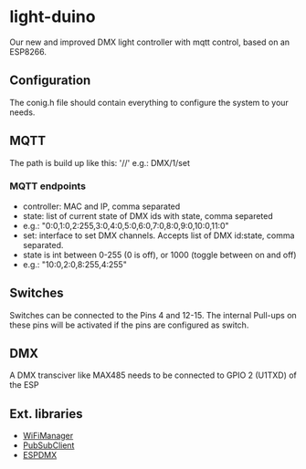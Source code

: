 # light-duino
Our new and improved DMX light controller with mqtt control, based on an ESP8266. 

## Configuration
The conig.h file should contain everything to configure the system to your needs. 

## MQTT
The path is build up like this: 
'<topic>/<id>/<endpoint>'
e.g.: DMX/1/set

### MQTT endpoints
* controller: MAC and IP, comma separated
* state: list of current state of DMX ids with state, comma separeted
 * e.g.: "0:0,1:0,2:255,3:0,4:0,5:0,6:0,7:0,8:0,9:0,10:0,11:0"
* set: interface to set DMX channels. Accepts list of DMX id:state, comma separated. 
 * state is int between 0-255 (0 is off), or 1000 (toggle between on and off)   
 * e.g.: "10:0,2:0,8:255,4:255" 
 
## Switches
Switches can be connected to the Pins 4 and 12-15. 
The internal Pull-ups on these pins will be activated if the pins are configured as switch.  
 
## DMX
A DMX transciver like MAX485 needs to be connected to GPIO 2 (U1TXD) of the ESP

## Ext. libraries

* [WiFiManager](https://github.com/tzapu/WiFiManager)
* [PubSubClient](https://github.com/Imroy/pubsubclient)
* [ESPDMX](https://github.com/Rickgg/ESP-Dmx)

